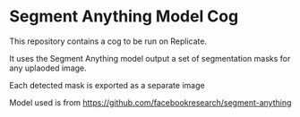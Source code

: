# Segment Anything Model Cog

This repository contains a cog to be run on Replicate.

It uses the Segment Anything model output a set of segmentation masks for any uplaoded image.

Each detected mask is exported as a separate image

Model used is from https://github.com/facebookresearch/segment-anything